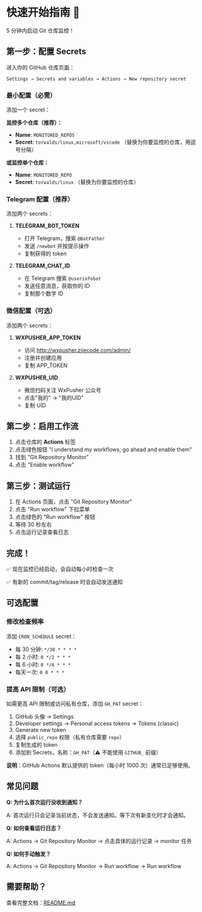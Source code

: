 # 快速开始指南 🚀

5 分钟内启动 Git 仓库监控！

## 第一步：配置 Secrets

进入你的 GitHub 仓库页面：

```
Settings → Secrets and variables → Actions → New repository secret
```

### 最小配置（必需）

添加一个 secret：

**监控多个仓库（推荐）：**
- **Name**: `MONITORED_REPOS`
- **Secret**: `torvalds/linux,microsoft/vscode` （替换为你要监控的仓库，用逗号分隔）

**或监控单个仓库：**
- **Name**: `MONITORED_REPO`
- **Secret**: `torvalds/linux` （替换为你要监控的仓库）

### Telegram 配置（推荐）

添加两个 secrets：

1. **TELEGRAM_BOT_TOKEN**
   - 打开 Telegram，搜索 `@BotFather`
   - 发送 `/newbot` 并按提示操作
   - 复制获得的 token

2. **TELEGRAM_CHAT_ID**
   - 在 Telegram 搜索 `@userinfobot`
   - 发送任意消息，获取你的 ID
   - 复制那个数字 ID

### 微信配置（可选）

添加两个 secrets：

1. **WXPUSHER_APP_TOKEN**
   - 访问 http://wxpusher.zjiecode.com/admin/
   - 注册并创建应用
   - 复制 APP_TOKEN

2. **WXPUSHER_UID**
   - 微信扫码关注 WxPusher 公众号
   - 点击"我的" → "我的UID"
   - 复制 UID

## 第二步：启用工作流

1. 点击仓库的 **Actions** 标签
2. 点击绿色按钮 "I understand my workflows, go ahead and enable them"
3. 找到 "Git Repository Monitor"
4. 点击 "Enable workflow"

## 第三步：测试运行

1. 在 Actions 页面，点击 "Git Repository Monitor"
2. 点击 "Run workflow" 下拉菜单
3. 点击绿色的 "Run workflow" 按钮
4. 等待 30 秒左右
5. 点击运行记录查看日志

## 完成！

✅ 现在监控已经启动，会自动每小时检查一次

✅ 有新的 commit/tag/release 时会自动发送通知

## 可选配置

### 修改检查频率

添加 `CRON_SCHEDULE` secret：

- 每 30 分钟: `*/30 * * * *`
- 每 2 小时: `0 */2 * * *`
- 每 6 小时: `0 */6 * * *`
- 每天一次: `0 0 * * *`

### 提高 API 限制（可选）

如需更高 API 限制或访问私有仓库，添加 `GH_PAT` secret：

1. GitHub 头像 → Settings
2. Developer settings → Personal access tokens → Tokens (classic)
3. Generate new token
4. 选择 `public_repo` 权限（私有仓库需要 `repo`）
5. 复制生成的 token
6. 添加到 Secrets，名称：`GH_PAT`（⚠️ 不能使用 `GITHUB_` 前缀）

**说明**：GitHub Actions 默认提供的 token（每小时 1000 次）通常已足够使用。

## 常见问题

**Q: 为什么首次运行没收到通知？**

A: 首次运行只会记录当前状态，不会发送通知。等下次有新变化时才会通知。

**Q: 如何查看运行日志？**

A: Actions → Git Repository Monitor → 点击具体的运行记录 → monitor 任务

**Q: 如何手动触发？**

A: Actions → Git Repository Monitor → Run workflow → Run workflow

## 需要帮助？

查看完整文档：[README.md](README.md)
